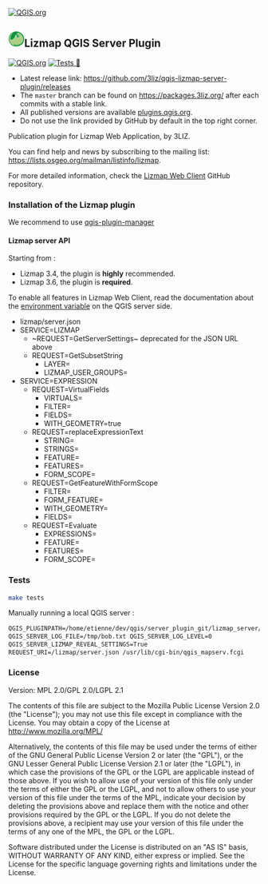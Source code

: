 [![QGIS.org](https://img.shields.io/badge/QGIS.org-published-green)](https://plugins.qgis.org/plugins/atlasprint/)
## [![logo](lizmap_server/resources/icons/icon.png "3Liz")][3liz]Lizmap QGIS Server Plugin

[![QGIS.org](https://img.shields.io/badge/QGIS.org-published-green)](https://plugins.qgis.org/plugins/lizmap_server/)
[![Tests 🎳](https://github.com/3liz/qgis-lizmap-server-plugin/actions/workflows/ci.yml/badge.svg)](https://github.com/3liz/qgis-lizmap-server-plugin/actions/workflows/ci.yml)

* Latest release link: https://github.com/3liz/qgis-lizmap-server-plugin/releases
* The `master` branch can be found on https://packages.3liz.org/ after each commits with a stable link.
* All published versions are available [plugins.qgis.org](https://plugins.qgis.org/plugins/lizmap_server/).
* Do not use the link provided by GitHub by default in the top right corner.

Publication plugin for Lizmap Web Application, by 3LIZ.

You can find help and news by subscribing to the mailing list: https://lists.osgeo.org/mailman/listinfo/lizmap.

For more detailed information, check the [Lizmap Web Client](https://github.com/3liz/lizmap-web-client/) GitHub repository.

### Installation of the Lizmap plugin

We recommend to use [qgis-plugin-manager](https://pypi.org/project/qgis-plugin-manager/)

#### Lizmap server API

Starting from :
* Lizmap 3.4, the plugin is **highly** recommended.
* Lizmap 3.6, the plugin is **required**.

To enable all features in Lizmap Web Client, read the documentation about the
[environment variable](https://docs.lizmap.com/3.5/en/install/pre_requirements.html#lizmap-server-plugin)
on the QGIS server side.

* lizmap/server.json
* SERVICE=LIZMAP
    * ~REQUEST=GetServerSettings~ deprecated for the JSON URL above
    * REQUEST=GetSubsetString
      * LAYER=
      * LIZMAP_USER_GROUPS=
* SERVICE=EXPRESSION
    * REQUEST=VirtualFields
        * VIRTUALS=
        * FILTER=
        * FIELDS=
        * WITH_GEOMETRY=true
    * REQUEST=replaceExpressionText
        * STRING=
        * STRINGS=
        * FEATURE=
        * FEATURES=
        * FORM_SCOPE=
    * REQUEST=GetFeatureWithFormScope
        * FILTER=
        * FORM_FEATURE=
        * WITH_GEOMETRY=
        * FIELDS=
    * REQUEST=Evaluate
        * EXPRESSIONS=
        * FEATURE=
        * FEATURES=
        * FORM_SCOPE=

### Tests

```bash
make tests
```

Manually running a local QGIS server :

```commandline
QGIS_PLUGINPATH=/home/etienne/dev/qgis/server_plugin_git/lizmap_server/ QGIS_SERVER_LOG_FILE=/tmp/bob.txt QGIS_SERVER_LOG_LEVEL=0 QGIS_SERVER_LIZMAP_REVEAL_SETTINGS=True REQUEST_URI=/lizmap/server.json /usr/lib/cgi-bin/qgis_mapserv.fcgi
```

### License

Version: MPL 2.0/GPL 2.0/LGPL 2.1

The contents of this file are subject to the Mozilla Public License Version 2.0 (the "License"); you may not use this file except in compliance with the License. You may obtain a copy of the License at http://www.mozilla.org/MPL/

Alternatively, the contents of this file may be used under the terms of either of the GNU General Public License Version 2 or later (the "GPL"), or the GNU Lesser General Public License Version 2.1 or later (the "LGPL"), in which case the provisions of the GPL or the LGPL are applicable instead of those above. If you wish to allow use of your version of this file only under the terms of either the GPL or the LGPL, and not to allow others to use your version of this file under the terms of the MPL, indicate your decision by deleting the provisions above and replace them with the notice and other provisions required by the GPL or the LGPL. If you do not delete the provisions above, a recipient may use your version of this file under the terms of any one of the MPL, the GPL or the LGPL.

Software distributed under the License is distributed on an "AS IS" basis, WITHOUT WARRANTY OF ANY KIND, either express or implied. See the License for the specific language governing rights and limitations under the License.

[3liz]:http://www.3liz.com
